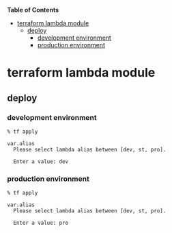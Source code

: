 <!-- START doctoc generated TOC please keep comment here to allow auto update -->
<!-- DON'T EDIT THIS SECTION, INSTEAD RE-RUN doctoc TO UPDATE -->
**Table of Contents**

- [terraform lambda module](#terraform-lambda-module)
  - [deploy](#deploy)
    - [development environment](#development-environment)
    - [production environment](#production-environment)

<!-- END doctoc generated TOC please keep comment here to allow auto update -->

# terraform lambda module

## deploy

### development environment
~~~
% tf apply

var.alias
  Please select lambda alias between [dev, st, pro].

  Enter a value: dev
~~~

### production environment

~~~
% tf apply

var.alias
  Please select lambda alias between [dev, st, pro].

  Enter a value: pro
~~~